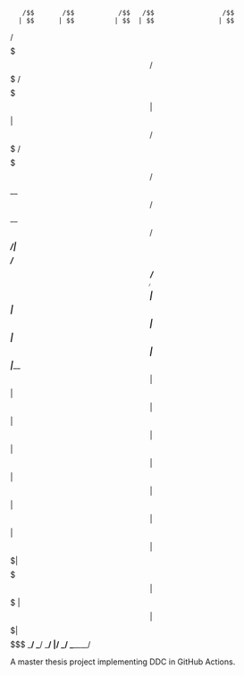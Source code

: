        /$$       /$$           /$$   /$$                 /$$
      | $$      | $$          | $$  | $$                | $$
  /$$$$$$$  /$$$$$$$  /$$$$$$$| $$  | $$  /$$$$$$$  /$$$$$$$
 /$$__  $$ /$$__  $$ /$$_____/| $$$$$$$$ /$$_____/ /$$__  $$
| $$  | $$| $$  | $$| $$      |_____  $$| $$      | $$  | $$
| $$  | $$| $$  | $$| $$            | $$| $$      | $$  | $$
|  $$$$$$$|  $$$$$$$|  $$$$$$$      | $$|  $$$$$$$|  $$$$$$$
 \_______/ \_______/ \_______/      |__/ \_______/ \_______/

A master thesis project implementing DDC in GitHub Actions.

